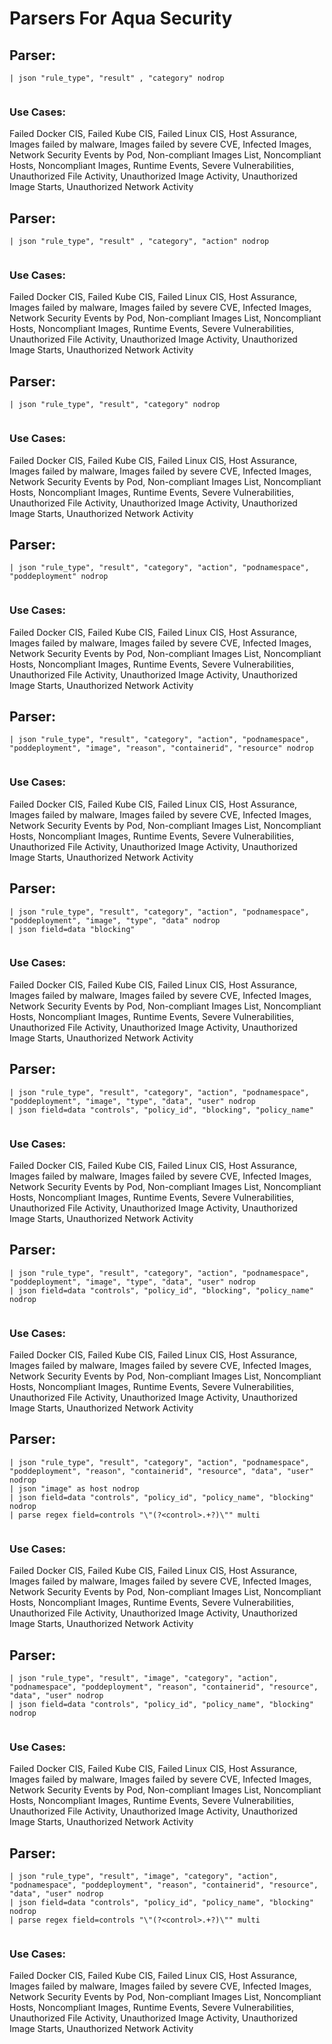 # Parsers For Aqua Security

## Parser:
```
| json "rule_type", "result" , "category" nodrop
 
```
### Use Cases:
Failed Docker CIS, Failed Kube CIS, Failed Linux CIS, Host Assurance, Images failed by malware, Images failed by severe CVE, Infected Images, Network Security Events by Pod, Non-compliant Images List, Noncompliant Hosts, Noncompliant Images, Runtime Events, Severe Vulnerabilities, Unauthorized File Activity, Unauthorized Image Activity, Unauthorized Image Starts, Unauthorized Network Activity



## Parser:
```
| json "rule_type", "result" , "category", "action" nodrop
 
```
### Use Cases:
Failed Docker CIS, Failed Kube CIS, Failed Linux CIS, Host Assurance, Images failed by malware, Images failed by severe CVE, Infected Images, Network Security Events by Pod, Non-compliant Images List, Noncompliant Hosts, Noncompliant Images, Runtime Events, Severe Vulnerabilities, Unauthorized File Activity, Unauthorized Image Activity, Unauthorized Image Starts, Unauthorized Network Activity



## Parser:
```
| json "rule_type", "result", "category" nodrop
 
```
### Use Cases:
Failed Docker CIS, Failed Kube CIS, Failed Linux CIS, Host Assurance, Images failed by malware, Images failed by severe CVE, Infected Images, Network Security Events by Pod, Non-compliant Images List, Noncompliant Hosts, Noncompliant Images, Runtime Events, Severe Vulnerabilities, Unauthorized File Activity, Unauthorized Image Activity, Unauthorized Image Starts, Unauthorized Network Activity



## Parser:
```
| json "rule_type", "result", "category", "action", "podnamespace", "poddeployment" nodrop
 
```
### Use Cases:
Failed Docker CIS, Failed Kube CIS, Failed Linux CIS, Host Assurance, Images failed by malware, Images failed by severe CVE, Infected Images, Network Security Events by Pod, Non-compliant Images List, Noncompliant Hosts, Noncompliant Images, Runtime Events, Severe Vulnerabilities, Unauthorized File Activity, Unauthorized Image Activity, Unauthorized Image Starts, Unauthorized Network Activity



## Parser:
```
| json "rule_type", "result", "category", "action", "podnamespace", "poddeployment", "image", "reason", "containerid", "resource" nodrop
 
```
### Use Cases:
Failed Docker CIS, Failed Kube CIS, Failed Linux CIS, Host Assurance, Images failed by malware, Images failed by severe CVE, Infected Images, Network Security Events by Pod, Non-compliant Images List, Noncompliant Hosts, Noncompliant Images, Runtime Events, Severe Vulnerabilities, Unauthorized File Activity, Unauthorized Image Activity, Unauthorized Image Starts, Unauthorized Network Activity



## Parser:
```
| json "rule_type", "result", "category", "action", "podnamespace", "poddeployment", "image", "type", "data" nodrop
| json field=data "blocking"
 
```
### Use Cases:
Failed Docker CIS, Failed Kube CIS, Failed Linux CIS, Host Assurance, Images failed by malware, Images failed by severe CVE, Infected Images, Network Security Events by Pod, Non-compliant Images List, Noncompliant Hosts, Noncompliant Images, Runtime Events, Severe Vulnerabilities, Unauthorized File Activity, Unauthorized Image Activity, Unauthorized Image Starts, Unauthorized Network Activity



## Parser:
```
| json "rule_type", "result", "category", "action", "podnamespace", "poddeployment", "image", "type", "data", "user" nodrop
| json field=data "controls", "policy_id", "blocking", "policy_name"
 
```
### Use Cases:
Failed Docker CIS, Failed Kube CIS, Failed Linux CIS, Host Assurance, Images failed by malware, Images failed by severe CVE, Infected Images, Network Security Events by Pod, Non-compliant Images List, Noncompliant Hosts, Noncompliant Images, Runtime Events, Severe Vulnerabilities, Unauthorized File Activity, Unauthorized Image Activity, Unauthorized Image Starts, Unauthorized Network Activity



## Parser:
```
| json "rule_type", "result", "category", "action", "podnamespace", "poddeployment", "image", "type", "data", "user" nodrop
| json field=data "controls", "policy_id", "blocking", "policy_name" nodrop
 
```
### Use Cases:
Failed Docker CIS, Failed Kube CIS, Failed Linux CIS, Host Assurance, Images failed by malware, Images failed by severe CVE, Infected Images, Network Security Events by Pod, Non-compliant Images List, Noncompliant Hosts, Noncompliant Images, Runtime Events, Severe Vulnerabilities, Unauthorized File Activity, Unauthorized Image Activity, Unauthorized Image Starts, Unauthorized Network Activity



## Parser:
```
| json "rule_type", "result", "category", "action", "podnamespace", "poddeployment", "reason", "containerid", "resource", "data", "user" nodrop
| json "image" as host nodrop
| json field=data "controls", "policy_id", "policy_name", "blocking" nodrop
| parse regex field=controls "\"(?<control>.+?)\"" multi
 
```
### Use Cases:
Failed Docker CIS, Failed Kube CIS, Failed Linux CIS, Host Assurance, Images failed by malware, Images failed by severe CVE, Infected Images, Network Security Events by Pod, Non-compliant Images List, Noncompliant Hosts, Noncompliant Images, Runtime Events, Severe Vulnerabilities, Unauthorized File Activity, Unauthorized Image Activity, Unauthorized Image Starts, Unauthorized Network Activity



## Parser:
```
| json "rule_type", "result", "image", "category", "action", "podnamespace", "poddeployment", "reason", "containerid", "resource", "data", "user" nodrop
| json field=data "controls", "policy_id", "policy_name", "blocking" nodrop
 
```
### Use Cases:
Failed Docker CIS, Failed Kube CIS, Failed Linux CIS, Host Assurance, Images failed by malware, Images failed by severe CVE, Infected Images, Network Security Events by Pod, Non-compliant Images List, Noncompliant Hosts, Noncompliant Images, Runtime Events, Severe Vulnerabilities, Unauthorized File Activity, Unauthorized Image Activity, Unauthorized Image Starts, Unauthorized Network Activity



## Parser:
```
| json "rule_type", "result", "image", "category", "action", "podnamespace", "poddeployment", "reason", "containerid", "resource", "data", "user" nodrop
| json field=data "controls", "policy_id", "policy_name", "blocking" nodrop
| parse regex field=controls "\"(?<control>.+?)\"" multi
 
```
### Use Cases:
Failed Docker CIS, Failed Kube CIS, Failed Linux CIS, Host Assurance, Images failed by malware, Images failed by severe CVE, Infected Images, Network Security Events by Pod, Non-compliant Images List, Noncompliant Hosts, Noncompliant Images, Runtime Events, Severe Vulnerabilities, Unauthorized File Activity, Unauthorized Image Activity, Unauthorized Image Starts, Unauthorized Network Activity


